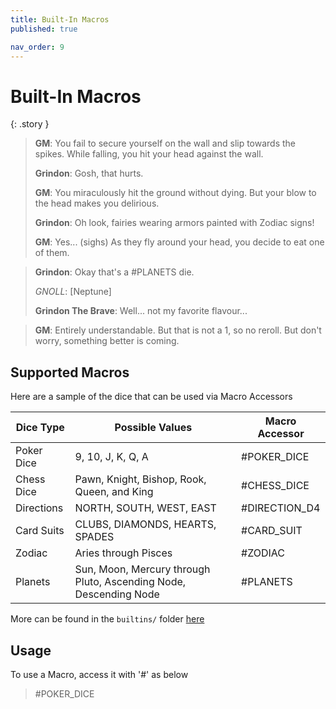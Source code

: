 ```yaml
---
title: Built-In Macros
published: true

nav_order: 9
---
```


# Built-In Macros

{: .story }
>**GM**: You fail to secure yourself on the wall and slip towards the spikes. While falling, you hit your head against the wall. 
>
>**Grindon**: Gosh, that hurts.
>
>**GM**: You miraculously hit the ground without dying. But your blow to the head makes you delirious.
>
>**Grindon**: Oh look, fairies wearing armors painted with Zodiac signs!
>
>**GM**: Yes... (sighs) As they fly around your head, you decide to eat one of them.

>
>**Grindon**: Okay that's a #PLANETS die.
>
>*GNOLL*: [Neptune]
>
>**Grindon The Brave**: Well... not my favorite flavour...

>
>**GM**: Entirely understandable. But that is not a 1, so no reroll. But don't worry, something better is coming.

## Supported Macros

Here are a sample of the dice that can be used via Macro Accessors

| Dice Type | Possible Values | Macro Accessor |
| ----------- | -------------- | --------------- |
| Poker Dice | 9, 10, J, K, Q, A | #POKER_DICE |
| Chess Dice | Pawn, Knight, Bishop, Rook, Queen, and King | #CHESS_DICE |
| Directions | NORTH, SOUTH, WEST, EAST | #DIRECTION_D4 |
| Card Suits| CLUBS, DIAMONDS, HEARTS, SPADES | #CARD_SUIT |
| Zodiac | Aries through Pisces | #ZODIAC |
| Planets | Sun, Moon, Mercury through Pluto, Ascending Node, Descending Node | #PLANETS |

More can be found in the `builtins/` folder [here](https://github.com/ianfhunter/GNOLL/tree/main/builtins)

## Usage

To use a Macro, access it with '#' as below
> #POKER_DICE
